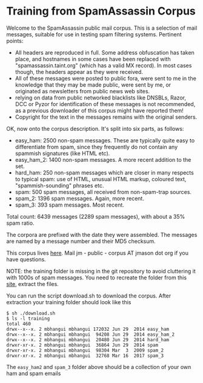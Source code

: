 # Training from SpamAssassin Corpus

Welcome to the SpamAssassin public mail corpus. This is a selection of mail messages, suitable for use in testing spam filtering systems. Pertinent points:

* All headers are reproduced in full. Some address obfuscation has taken place, and hostnames in some cases have been replaced with "spamassassin.taint.org" (which has a valid MX record). In most cases though, the headers appear as they were received.
* All of these messages were posted to public fora, were sent to me in the knowledge that they may be made public, were sent by me, or originated as newsletters from public news web sites.
* relying on data from public networked blacklists like DNSBLs, Razor, DCC or Pyzor for identification of these messages is not recommended, as a previous downloader of this corpus might have reported them!
* Copyright for the text in the messages remains with the original senders.

OK, now onto the corpus description. It's split into six parts, as follows:

* easy\_ham: 2500 non-spam messages. These are typically quite easy to differentiate from spam, since they frequently do not contain any spammish signatures (like HTML etc).
* easy\_ham\_2: 1400 non-spam messages. A more recent addition to the set.
* hard\_ham: 250 non-spam messages which are closer in many respects to typical spam: use of HTML, unusual HTML markup, coloured text, "spammish-sounding" phrases etc.
* spam: 500 spam messages, all received from non-spam-trap sources.
* spam\_2: 1396 spam messages. Again, more recent.
* spam\_3: 393 spam messages. Most recent.

Total count: 6439 messages (2289 spam messages), with about a 35% spam ratio.

The corpora are prefixed with the date they were assembled. The messages are named by a message number and their MD5 checksum.

This corpus lives [here](http://spamassassin.apache.org/publiccorpus/). Mail jm - public - corpus AT jmason dot org if you have questions.

NOTE: the training folder is missing in the git repository to avoid cluttering it with 1000s of spam messages. You need to recreate the folder from this [site](https://spamassassin.apache.org/old/publiccorpus), extract the files.

You can run the script download.sh to download the corpus. After extraction your training folder should look like this

```
$ sh ./download.sh
$ ls -l training
total 460
drwx--x--x. 2 mbhangui mbhangui 172032 Jun 29  2014 easy_ham
drwx--x--x. 2 mbhangui mbhangui  94208 Jun 29  2014 easy_ham_2
drwx--x--x. 2 mbhangui mbhangui  20480 Jun 29  2014 hard_ham
drwxr-xr-x. 2 mbhangui mbhangui  36864 Jun 29  2014 spam
drwxr-xr-x. 2 mbhangui mbhangui  98304 Mar  3  2009 spam_2
drwxr-xr-x. 2 mbhangui mbhangui  32768 Mar 16  2017 spam_3
```

The `easy_ham2` and `spam_3` folder above should be a collection of your own ham and spam emails
